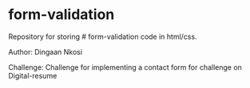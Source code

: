 # form-validation
Repository for storing # form-validation code in html/css.

Author:
Dingaan Nkosi

Challenge:
Challenge for implementing a contact form for challenge on Digital-resume
